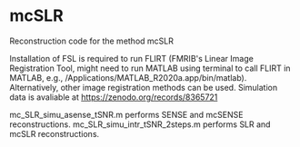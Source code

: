 # mcSLR
Reconstruction code for the method mcSLR

Installation of FSL is required to run FLIRT (FMRIB's Linear Image Registration Tool, might need to run MATLAB using terminal to call FLIRT in MATLAB, e.g., /Applications/MATLAB_R2020a.app/bin/matlab). Alternatively, other image registration methods can be used.
Simulation data is avaliable at https://zenodo.org/records/8365721

mc_SLR_simu_asense_tSNR.m performs SENSE and mcSENSE reconstructions.
mc_SLR_simu_intr_tSNR_2steps.m performs SLR and mcSLR reconstructions.

